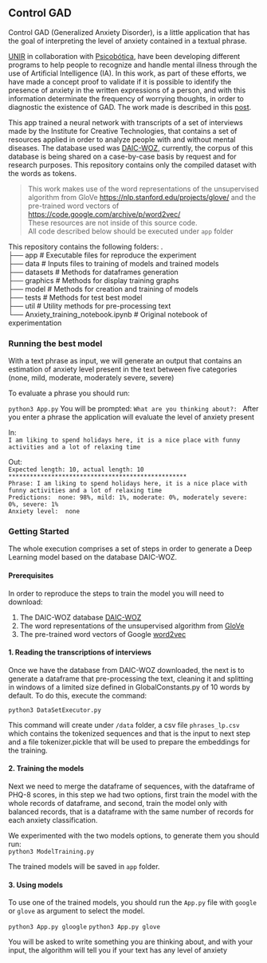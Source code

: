 ## Control GAD

Control GAD (Generalized Anxiety Disorder), is a little application that has the goal of interpreting the level of anxiety contained in a textual phrase.

[UNIR](https://www.unir.net/) in collaboration with [Psicobótica](http://psicobotica.com/), have been developing different programs to help people to recognize and handle mental illness through the use of Artificial Intelligence (IA). In this work, as part of these efforts, we have made a concept proof to validate if it is possible to identify the presence of anxiety in the written expressions of a person, and with this information determinate the frequency of worrying thoughts, in order to diagnostic the existence of GAD. The work made is described in this [post](https://medium.com/@facarpaulina/control-gad-eb72b469cac6).

This app trained a neural network with transcripts of a set of interviews made by the Institute for Creative Technologies, that contains a set of resources applied in order to analyze people with and without mental diseases.
The database used was [DAIC-WOZ](http://dcapswoz.ict.usc.edu/), currently, the corpus of this database is being shared on a case-by-case basis by request and for research purposes. This repository contains only the compiled dataset with the words as tokens.

> This work makes use of the word representations of the unsupervised algorithm from GloVe https://nlp.stanford.edu/projects/glove/ and the pre-trained word vectors of https://code.google.com/archive/p/word2vec/<br />
> These resources are not inside of this source code.<br />
> All code described below should be executed under `app` folder<br />


This repository contains the following folders: 
.<br />
├── app       # Executable files for reproduce the experiment<br />
├── data      # Inputs files to training of models and trained models<br />
├── datasets  # Methods for dataframes generation<br />
├── graphics  # Methods for display training graphs<br />
├── model     # Methods for creation and training of models<br />
├── tests     # Methods for test best model<br />
├── util      # Utility methods for pre-processing text<br />
└── Anxiety_training_notebook.ipynb # Original notebook of experimentation<br />


### Running the best model

With a text phrase as input, we will generate an output that contains an estimation of anxiety level present in the text between five categories (none, mild, moderate, moderately severe, severe)

To evaluate a phrase you should run:

```python3 App.py```
You will be prompted:
```What are you thinking about?: ```
After you enter a phrase the application will evaluate the level of anxiety present 

In:  <br />
```I am liking to spend holidays here, it is a nice place with funny activities and a lot of relaxing time```

Out: <br />
```Expected length: 10, actual length: 10```<br />
```**************************************************```<br />
```Phrase: I am liking to spend holidays here, it is a nice place with funny activities and a lot of relaxing time```<br />
```Predictions:  none: 98%, mild: 1%, moderate: 0%, moderately severe: 0%, severe: 1%```<br />
```Anxiety level:  none```<br />        
        
### Getting Started
The whole execution comprises a set of steps in order to generate a Deep Learning model based on the database DAIC-WOZ.

#### Prerequisites

In order to reproduce the steps to train the model you will need to download:

1. The DAIC-WOZ database [DAIC-WOZ](http://dcapswoz.ict.usc.edu/)
2. The word representations of the unsupervised algorithm from [GloVe](https://nlp.stanford.edu/projects/glove/)
2. The pre-trained word vectors of Google [word2vec](https://code.google.com/archive/p/word2vec/)

#### 1. Reading the transcriptions of interviews
Once we have the database from DAIC-WOZ downloaded, the next is to generate a dataframe that pre-processing the text, cleaning it and splitting in windows of a limited size defined in GlobalConstants.py of 10 words by default.
To do this, execute the command:
  
```python3 DataSetExecutor.py```

This command will create under `/data` folder, a csv file `phrases_lp.csv` which contains the tokenized sequences and that is the input to next step and a file tokenizer.pickle that will be used to prepare the embeddings for the training.  

#### 2. Training the models
Next we need to merge the dataframe of sequences, with the dataframe of PHQ-8 scores, in this step we had two options, first train the model with the whole records of dataframe, and second, train the model only with balanced records, that is a dataframe with the same number of records for each anxiety classification.
  
We experimented with the two models options, to generate them you should run:  
```python3 ModelTraining.py```

The trained models will be saved in `app` folder.

#### 3. Using models
To use one of the trained models, you should run the `App.py` file with  `google` or `glove` as argument to select the model.
  
```python3 App.py gloogle```
```python3 App.py glove```

You will be asked to write something you are thinking about, and with your input, the algorithm will tell you if your text has any level of anxiety
